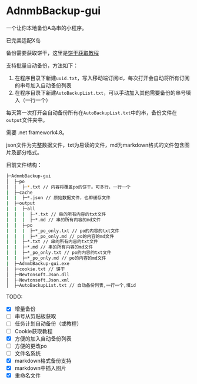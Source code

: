 # AdnmbBackup-gui

一个让你本地备份A岛串的小程序。

已完美适配X岛

备份需要获取饼干，这里是[饼干获取教程](https://www.coldthunder11.com/index.php/2020/03/19/%e5%a6%82%e4%bd%95%e8%8e%b7%e5%8f%96a%e5%b2%9b%e7%9a%84%e9%a5%bc%e5%b9%b2/)

支持批量自动备份，方法如下：

1. 在程序目录下新建`uuid.txt`，写入移动端订阅id，每次打开会自动将所有订阅的串号加入自动备份列表
2. 在程序目录下新建`AutoBackupList.txt`，可以手动加入其他需要备份的串号填入（一行一个）

每天第一次打开会自动备份所有在`AutoBackupList.txt`中的串，备份文件在`output`文件夹中。

需要 .net framework4.8。

json文件为完整数据文件，txt为易读的文件，md为markdown格式的文件包含图片及部分格式。

目前文件结构：

``` bash
├─AdnmbBackup-gui
│  ├─po
│  │  ├─*.txt // 内容将覆盖po的饼干。可多行，一行一个
|  ├─cache
|  |  ├─*.json // 原始数据文件，也即缓存文件
|  ├─output
|  |  ├─all
|  |  |  ├─*.txt // 串的所有内容的txt文件
|  |  |  ├─*.md // 串的所有内容的md文件
|  |  ├─po
|  |  |  ├─*_po_only.txt // po的内容的txt文件
|  |  |  ├─*_po_only.md // po的内容的md文件
|  |  ├─*.txt // 串的所有内容的txt文件
|  |  ├─*.md // 串的所有内容的md文件
|  |  ├─*_po_only.txt // po的内容的txt文件
|  |  ├─*_po_only.md // po的内容的md文件
|  ├─AdnmbBackup-gui.exe
│  ├─cookie.txt // 饼干
│  ├─Newtonsoft.Json.dll
│  ├─Newtonsoft.Json.xml
│  ├─AutoBackupList.txt // 自动备份列表,一行一个,填id
```

TODO:

- [x] 增量备份
- [ ] 串号从剪贴板获取
- [ ] 任务计划自动备份（或教程）
- [ ] Cookie获取教程
- [x] 方便的加入自动备份列表
- [ ] 方便的更改po
- [ ] 文件名系统
- [x] markdown格式备份支持
- [x] markdown中插入图片
- [x] 重命名文件

